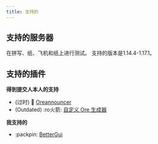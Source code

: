 ```yaml
---
title: 支持的
---
```


## 支持的服务器

在拼写、纸、飞机和纸上进行测试。 支持的版本是1.14.4-1.17.1。

## 支持的插件

__得到提交人本人的支持__
* (过时) 📢 [Oreannouncer](https://alessiodp.com/docs/oreannouncer/editblock#custom)
* (Outdated) :ro火箭: [自定义 Ore 生成器](https://github.com/DerFrZocker/Custom-Ore-Generator/wiki/ItemMods)

__我支持的__
* :packpin: [BetterGui](better-gui.md)
